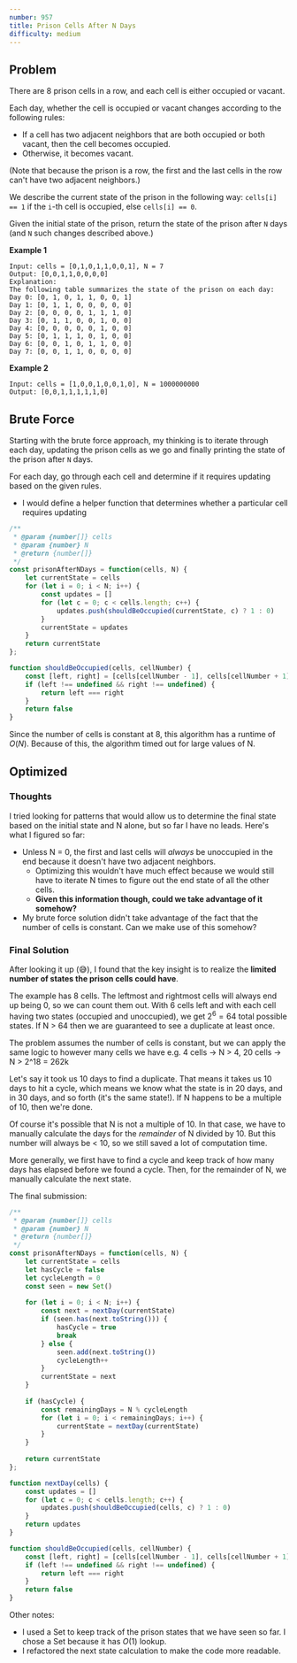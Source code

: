 ```yaml
---
number: 957
title: Prison Cells After N Days
difficulty: medium
---
```


## Problem

There are 8 prison cells in a row, and each cell is either occupied or vacant.

Each day, whether the cell is occupied or vacant changes according to the following rules:

- If a cell has two adjacent neighbors that are both occupied or both vacant, then the cell becomes occupied.
- Otherwise, it becomes vacant.

(Note that because the prison is a row, the first and the last cells in the row can't have two adjacent neighbors.)

We describe the current state of the prison in the following way: `cells[i] == 1` if the `i`-th cell is occupied, else `cells[i] == 0`.

Given the initial state of the prison, return the state of the prison after `N` days (and `N` such changes described above.)

**Example 1**

```
Input: cells = [0,1,0,1,1,0,0,1], N = 7
Output: [0,0,1,1,0,0,0,0]
Explanation: 
The following table summarizes the state of the prison on each day:
Day 0: [0, 1, 0, 1, 1, 0, 0, 1]
Day 1: [0, 1, 1, 0, 0, 0, 0, 0]
Day 2: [0, 0, 0, 0, 1, 1, 1, 0]
Day 3: [0, 1, 1, 0, 0, 1, 0, 0]
Day 4: [0, 0, 0, 0, 0, 1, 0, 0]
Day 5: [0, 1, 1, 1, 0, 1, 0, 0]
Day 6: [0, 0, 1, 0, 1, 1, 0, 0]
Day 7: [0, 0, 1, 1, 0, 0, 0, 0]
```

**Example 2**

```
Input: cells = [1,0,0,1,0,0,1,0], N = 1000000000
Output: [0,0,1,1,1,1,1,0]
```

## Brute Force

Starting with the brute force approach, my thinking is to iterate through each day, updating the prison cells as we go and finally printing the state of the prison after `N` days.

For each day, go through each cell and determine if it requires updating based on the given rules.

- I would define a helper function that determines whether a particular cell requires updating

```jsx
/**
 * @param {number[]} cells
 * @param {number} N
 * @return {number[]}
 */
const prisonAfterNDays = function(cells, N) {
    let currentState = cells
    for (let i = 0; i < N; i++) {
        const updates = []
        for (let c = 0; c < cells.length; c++) {
            updates.push(shouldBeOccupied(currentState, c) ? 1 : 0)
        }
        currentState = updates
    }
    return currentState
};

function shouldBeOccupied(cells, cellNumber) {
    const [left, right] = [cells[cellNumber - 1], cells[cellNumber + 1]]
    if (left !== undefined && right !== undefined) {
        return left === right
    }
    return false
}
```

Since the number of cells is constant at 8, this algorithm has a runtime of $O(N)$. Because of this, the algorithm timed out for large values of N.

## Optimized

### Thoughts

I tried looking for patterns that would allow us to determine the final state based on the initial state and N alone, but so far I have no leads. Here's what I figured so far:

- Unless N = 0, the first and last cells will *always* be unoccupied in the end because it doesn't have two adjacent neighbors.
    - Optimizing this wouldn't have much effect because we would still have to iterate N times to figure out the end state of all the other cells.
    - **Given this information though, could we take advantage of it somehow?**
- My brute force solution didn't take advantage of the fact that the number of cells is constant. Can we make use of this somehow?

### Final Solution

After looking it up (😅), I found that the key insight is to realize the **limited number of states the prison cells could have**.

The example has 8 cells. The leftmost and rightmost cells will always end up being 0, so we can count them out. With 6 cells left and with each cell having two states (occupied and unoccupied), we get $2^6 = 64$ total possible states. If N > 64 then we are guaranteed to see a duplicate at least once.

The problem assumes the number of cells is constant, but we can apply the same logic to however many cells we have e.g. 4 cells → N > 4, 20 cells → N > 2^18 = 262k

Let's say it took us 10 days to find a duplicate. That means it takes us 10 days to hit a cycle, which means we know what the state is in 20 days, and in 30 days, and so forth (it's the same state!). If N happens to be a multiple of 10, then we're done.

Of course it's possible that N is not a multiple of 10. In that case, we have to manually calculate the days for the *remainder* of N divided by 10. But this number will always be < 10, so we still saved a lot of computation time.

More generally, we first have to find a cycle and keep track of how many days has elapsed before we found a cycle. Then, for the remainder of N, we manually calculate the next state.

The final submission:

```jsx
/**
 * @param {number[]} cells
 * @param {number} N
 * @return {number[]}
 */
const prisonAfterNDays = function(cells, N) {
    let currentState = cells
    let hasCycle = false
    let cycleLength = 0
    const seen = new Set()
    
    for (let i = 0; i < N; i++) {
        const next = nextDay(currentState)
        if (seen.has(next.toString())) {
            hasCycle = true
            break
        } else {
            seen.add(next.toString())
            cycleLength++
        }
        currentState = next
    }
    
    if (hasCycle) {
        const remainingDays = N % cycleLength
        for (let i = 0; i < remainingDays; i++) {
            currentState = nextDay(currentState)
        }
    }
    
    return currentState
};

function nextDay(cells) {
    const updates = []
    for (let c = 0; c < cells.length; c++) {
        updates.push(shouldBeOccupied(cells, c) ? 1 : 0)
    }
    return updates
}

function shouldBeOccupied(cells, cellNumber) {
    const [left, right] = [cells[cellNumber - 1], cells[cellNumber + 1]]
    if (left !== undefined && right !== undefined) {
        return left === right
    }
    return false
}
```

Other notes:

- I used a Set to keep track of the prison states that we have seen so far. I chose a Set because it has $O(1)$ lookup.
- I refactored the next state calculation to make the code more readable.